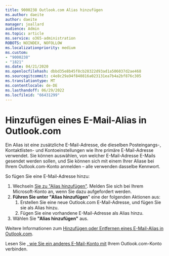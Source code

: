```yaml
---
title: 9000238 Outlook.com Alias hinzufügen
ms.author: daeite
author: daeite
manager: joallard
audience: Admin
ms.topic: article
ms.service: o365-administration
ROBOTS: NOINDEX, NOFOLLOW
ms.localizationpriority: medium
ms.custom:
- "9000238"
- "1821"
ms.date: 04/21/2020
ms.openlocfilehash: dbbd35e8b45f8cb28322d93ad1a506037d2ae468
ms.sourcegitcommit: c4e8c29a94f840816a023131ea7b4a2bf876c305
ms.translationtype: MT
ms.contentlocale: de-DE
ms.lasthandoff: 06/29/2022
ms.locfileid: "66431299"
---
```

# <a name="add-an-email-alias-in-outlookcom"></a>Hinzufügen eines E-Mail-Alias in Outlook.com

Ein Alias ist eine zusätzliche E-Mail-Adresse, die dieselben Posteingangs-, Kontaktlisten- und Kontoeinstellungen wie Ihre primäre E-Mail-Adresse verwendet. Sie können auswählen, von welcher E-Mail-Adresse E-Mails gesendet werden sollen, und Sie können sich mit einem Ihrer Aliase bei Ihrem Outlook.com-Konto anmelden – alle verwenden dasselbe Kennwort.

So fügen Sie eine E-Mail-Adresse hinzu:

1. Wechseln [Sie zu "Alias hinzufügen"](https://go.microsoft.com/fwlink/p/?linkid=864833). Melden Sie sich bei Ihrem Microsoft-Konto an, wenn Sie dazu aufgefordert werden.
2. **Führen Sie unter "Alias hinzufügen**" eine der folgenden Aktionen aus:
    1. Erstellen Sie eine neue Outlook.com E-Mail-Adresse, und fügen Sie sie als Alias hinzu.
    2. Fügen Sie eine vorhandene E-Mail-Adresse als Alias hinzu.
3. Wählen Sie **"Alias hinzufügen"** aus.

Weitere Informationen zum [Hinzufügen oder Entfernen eines E-Mail-Alias in Outlook.com](https://support.office.com/article/459b1989-356d-40fa-a689-8f285b13f1f2?wt.mc_id=Office_Outlook_com_Alchemy).  

Lesen Sie [, wie Sie ein anderes E-Mail-Konto mit](https://support.office.com/article/c5224df4-5885-4e79-91ba-523aa743f0ba?wt.mc_id=Office_Outlook_com_Alchemy) Ihrem Outlook.com-Konto verbinden.